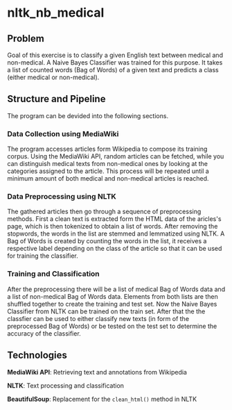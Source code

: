 # nltk_nb_medical
## Problem
Goal of this exercise is to classify a given English text between medical and non-medical. A Naive Bayes Classifier was trained for this purpose. It takes a list of counted words (Bag of Words) of a given text and predicts a class (either medical or non-medical).
## Structure and Pipeline
The program can be devided into the following sections.
### Data Collection using MediaWiki
The program accesses articles form Wikipedia to compose its training corpus. Using the MediaWiki API, random articles can be fetched, while you can distinguish medical texts from non-medical ones by looking at the categories assigned to the article. This process will be repeated until a minimum amount of both medical and non-medical articles is reached.
### Data Preprocessing using NLTK
The gathered articles then go through a sequence of preprocessing methods. First a clean text is extracted form the HTML data of the aricles's page, which is then tokenized to obtain a list of words. After removing the stopwords, the words in the list are stemmed and lemmatized using NLTK. A Bag of Words is created by counting the words in the list, it receives a respective label depending on the class of the article so that it can be used for training the classifier.
### Training and Classification
After the preprocessing there will be a list of medical Bag of Words data and a list of non-medical Bag of Words data. Elements from both lists are then shuffled together to create the training and test set. Now the Naive Bayes Classifier from NLTK can be trained on the train set. After that the the classfier can be used to either classify new texts (in form of the preprocessed Bag of Words) or be tested on the test set to determine the accuracy of the classifier.
## Technologies
**MediaWiki API**: Retrieving text and annotations from Wikipedia

**NLTK**: Text processing and classification

**BeautifulSoup**: Replacement for the `clean_html()` method in NLTK
